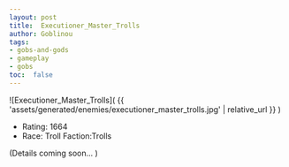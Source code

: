 ```yaml
---
layout: post
title:  Executioner_Master_Trolls
author: Goblinou
tags:
- gobs-and-gods
- gameplay
- gobs
toc:  false
---
```


![Executioner_Master_Trolls]( {{ 'assets/generated/enemies/executioner_master_trolls.jpg' | relative_url }} )
- Rating: 1664
- Race: Troll  Faction:Trolls

(Details coming soon... )